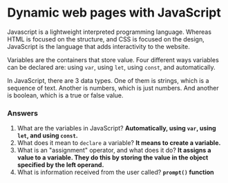 # Dynamic web pages with JavaScript

Javascript is a lightweight interpreted programming language. Whereas HTML is focused on the structure, and CSS is focused on the design, JavaScript is the language that adds interactivity to the website. 

Variables are the containers that store value. Four different ways variables can be declared are: using `var`, using `let`, using `const`, and automatically. 

In JavaScript, there are 3 data types. One of them is strings, which is a sequence of text. Another is numbers, which is just numbers. And another is boolean, which is a true or false value. 

### Answers

1. What are the variables in JavaScript? **Automatically, using `var`, using `let`, and using `const`.**
2. What does it mean to `declare` a variable? **It means to create a variable.**
3. What is an "assignment" operator, and what does it do? **It assigns a value to a variable. They do this by storing the value in the object specified by the left operand.**
4. What is information received from the user called? **`prompt()` function**